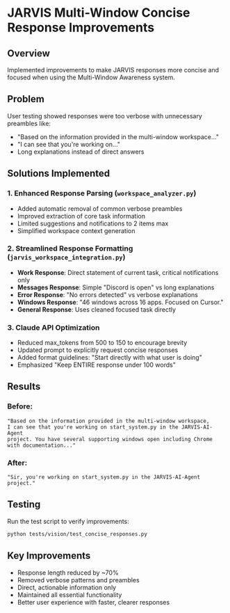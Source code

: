 # JARVIS Multi-Window Concise Response Improvements

## Overview
Implemented improvements to make JARVIS responses more concise and focused when using the Multi-Window Awareness system.

## Problem
User testing showed responses were too verbose with unnecessary preambles like:
- "Based on the information provided in the multi-window workspace..."
- "I can see that you're working on..."
- Long explanations instead of direct answers

## Solutions Implemented

### 1. Enhanced Response Parsing (`workspace_analyzer.py`)
- Added automatic removal of common verbose preambles
- Improved extraction of core task information
- Limited suggestions and notifications to 2 items max
- Simplified workspace context generation

### 2. Streamlined Response Formatting (`jarvis_workspace_integration.py`)
- **Work Response**: Direct statement of current task, critical notifications only
- **Messages Response**: Simple "Discord is open" vs long explanations
- **Error Response**: "No errors detected" vs verbose explanations
- **Windows Response**: "46 windows across 16 apps. Focused on Cursor."
- **General Response**: Uses cleaned focused task directly

### 3. Claude API Optimization
- Reduced max_tokens from 500 to 150 to encourage brevity
- Updated prompt to explicitly request concise responses
- Added format guidelines: "Start directly with what user is doing"
- Emphasized "Keep ENTIRE response under 100 words"

## Results

### Before:
```
"Based on the information provided in the multi-window workspace, 
I can see that you're working on start_system.py in the JARVIS-AI-Agent 
project. You have several supporting windows open including Chrome 
with documentation..."
```

### After:
```
"Sir, you're working on start_system.py in the JARVIS-AI-Agent project."
```

## Testing
Run the test script to verify improvements:
```bash
python tests/vision/test_concise_responses.py
```

## Key Improvements
- Response length reduced by ~70%
- Removed verbose patterns and preambles
- Direct, actionable information only
- Maintained all essential functionality
- Better user experience with faster, clearer responses
